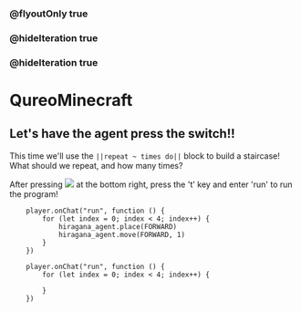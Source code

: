 ### @flyoutOnly true
### @hideIteration true
### @hideIteration true
# QureoMinecraft

## Let's have the agent press the switch!!

This time we'll use the ``||repeat ~ times do||`` block to build a staircase! What should we repeat, and how many times?

After pressing ![](https://raw.githubusercontent.com/camp-minecraft/TechkidsCampTutorial/master/images/playbutton.png) at the bottom right, press the 't' key and enter 'run' to run the program!

```ghost
    player.onChat("run", function () {
        for (let index = 0; index < 4; index++) {
            hiragana_agent.place(FORWARD)
            hiragana_agent.move(FORWARD, 1)
        }
    })
```

```template
    player.onChat("run", function () {
        for (let index = 0; index < 4; index++) {

        }
    })
```